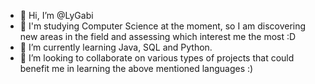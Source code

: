 - 👋 Hi, I’m @LyGabi
- 👀 I'm studying Computer Science at the moment, so I am discovering new areas in the field and assessing which interest me the most :D
- 🌱 I’m currently learning Java, SQL and Python.
- 💞️ I’m looking to collaborate on various types of projects that could benefit me in learning the above mentioned languages :)

<!---
LyGabi/LyGabi is a ✨ special ✨ repository because its `README.md` (this file) appears on your GitHub profile.
You can click the Preview link to take a look at your changes.
--->
